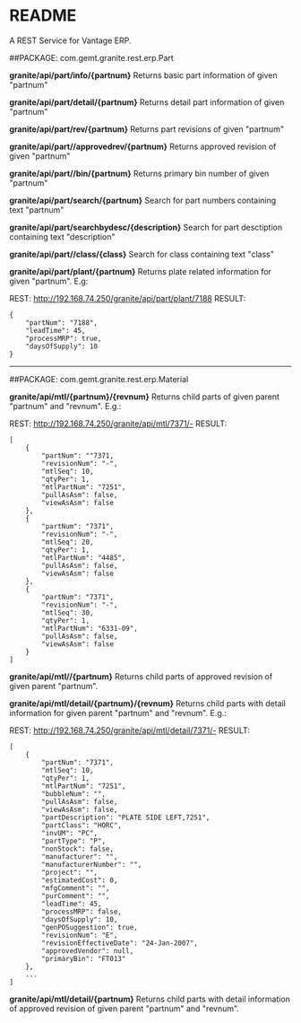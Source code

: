 # README #

A REST Service for Vantage ERP.

##PACKAGE: com.gemt.granite.rest.erp.Part

**granite/api/part/info/{partnum}**
Returns basic part information of given "partnum"
	
**granite/api/part/detail/{partnum}**
Returns detail part information of given "partnum"
	
**granite/api/part/rev/{partnum}**
Returns part revisions of given "partnum"	
	
**granite/api/part//approvedrev/{partnum}**
Returns approved revision of given "partnum" 
	
**granite/api/part//bin/{partnum}**
Returns primary bin number of given "partnum" 

**granite/api/part/search/{partnum}**
Search for part numbers containing text "partnum" 
	
**granite/api/part/searchbydesc/{description}**
Search for part desctiption containing text "description" 

**granite/api/part//class/{class}**
Search for class containing text "class"

	
**granite/api/part/plant/{partnum}**
Returns plate related information for given "partnum". E.g:

REST: http://192.168.74.250/granite/api/part/plant/7188
RESULT:
```
{
	"partNum": "7188",
	"leadTime": 45,
	"processMRP": true,
	"daysOfSupply": 10
}
```
---

##PACKAGE: com.gemt.granite.rest.erp.Material

**granite/api/mtl/{partnum}/{revnum}**
Returns child parts of given parent "partnum" and "revnum". E.g.:

REST: http://192.168.74.250/granite/api/mtl/7371/-
RESULT:
```
[
	{
		"partNum": ""7371,
		"revisionNum": "-",
		"mtlSeq": 10,
		"qtyPer": 1,
		"mtlPartNum": "7251",
		"pullAsAsm": false,
		"viewAsAsm": false
	},
	{
		"partNum": "7371",
		"revisionNum": "-",
		"mtlSeq": 20,
		"qtyPer": 1,
		"mtlPartNum": "4485",
		"pullAsAsm": false,
		"viewAsAsm": false
	},
	{
		"partNum": "7371",
		"revisionNum": "-",
		"mtlSeq": 30,
		"qtyPer": 1,
		"mtlPartNum": "6331-09",
		"pullAsAsm": false,
		"viewAsAsm": false
	}
]
```
	
**granite/api/mtl//{partnum}**
Returns child parts of approved revision of given parent "partnum".

**granite/api/mtl/detail/{partnum}/{revnum}**
Returns child parts with detail information for given parent "partnum" and "revnum". E.g.:

REST: http://192.168.74.250/granite/api/mtl/detail/7371/-
RESULT:
```
[
	{
		"partNum": "7371",
		"mtlSeq": 10,
		"qtyPer": 1,
		"mtlPartNum": "7251",
		"bubbleNum": "",
		"pullAsAsm": false,
		"viewAsAsm": false,
		"partDescription": "PLATE SIDE LEFT,7251",
		"partClass": "HORC",
		"invUM": "PC",
		"partType": "P",
		"nonStock": false,
		"manufacturer": "",
		"manufacturerNumber": "",
		"project": "",
		"estimatedCost": 0,
		"mfgComment": "",
		"purComment": "",
		"leadTime": 45,
		"processMRP": false,
		"daysOfSupply": 10,
		"genPOSuggestion": true,
		"revisionNum": "E",
		"revisionEffectiveDate": "24-Jan-2007",
		"approvedVendor": null,
		"primaryBin": "FT013"
	},
	...
]
```

**granite/api/mtl/detail/{partnum}**
Returns child parts with detail information of approved revision of given parent "partnum" and "revnum".